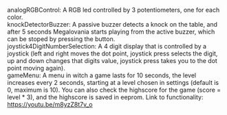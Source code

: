 analogRGBControl: A RGB led controlled by 3 potentiometers, one for each color.  
knockDetectorBuzzer: A passive buzzer detects a knock on the table, and after 5 seconds Megalovania starts playing from the active buzzer, which can be stoped by pressing the button.  
joystick4DigitNumberSelection: A 4 digit display that is controlled by a joystick (left and right moves the dot point, joystick press selects the digit, up and down changes that digits value, joystick press takes you to the dot point moving again).  
gameMenu: A menu in witch a game lasts for 10 seconds, the level increases every 2 seconds, starting at a level chosen in settings (default is 0, maximum is 10). You can also check the highscore for the game (score = level * 3), and the highscore is saved in eeprom. Link to functionality: https://youtu.be/m8yzZ8t7v_o  
